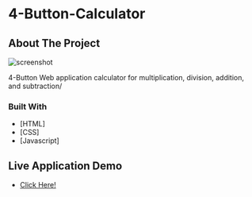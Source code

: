 # 4-Button-Calculator


## About The Project
![screenshot](https://www.gabe-dev.com/images/calculator.png)

4-Button Web application calculator for multiplication, division, addition, and subtraction/


### Built With

* [HTML]
* [CSS]
* [Javascript]

## Live Application Demo

* [Click Here!](https://awesome-pare-086d0d.netlify.app/)
